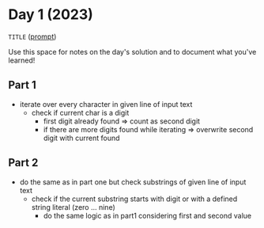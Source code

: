 # Day 1 (2023)

`TITLE` ([prompt](https://adventofcode.com/2023/day/1))

Use this space for notes on the day's solution and to document what you've learned!

## Part 1

- iterate over every character in given line of input text
  - check if current char is a digit
    - first digit already found => count as second digit
    - if there are more digits found while iterating => overwrite second digit with current found

## Part 2

- do the same as in part one but check substrings of given line of input text
  - check if the current substring starts with digit or with a defined string literal (zero ... nine)
    - do the same logic as in part1 considering first and second value